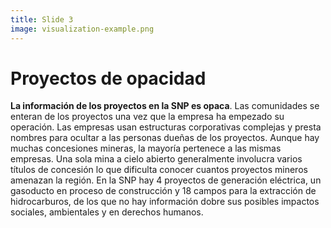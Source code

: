 ```yaml
---
title: Slide 3
image: visualization-example.png
---
```


# Proyectos de opacidad

**La información de los proyectos en la SNP es opaca**. Las comunidades se enteran de los proyectos una vez que la empresa ha empezado su operación. Las empresas usan estructuras corporativas complejas y presta nombres para ocultar a las personas dueñas de los proyectos. Aunque hay muchas concesiones mineras, la mayoría pertenece a las mismas empresas. Una sola mina a cielo abierto generalmente involucra varios títulos de concesión lo que dificulta conocer cuantos proyectos mineros amenazan la región. En la SNP hay 4 proyectos de generación eléctrica, un gasoducto en proceso de construcción y 18 campos para la extracción de hidrocarburos, de los que no hay información dobre sus posibles impactos sociales, ambientales y en derechos humanos.
